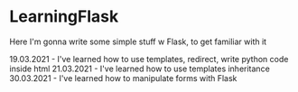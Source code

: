 # LearningFlask
Here I'm gonna write some simple stuff w Flask, to get familiar with it

19.03.2021 - I've learned how to use templates, redirect, write python code inside html
21.03.2021 - I've learned how to use templates inheritance
30.03.2021 - I've learned how to manipulate forms with Flask